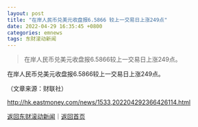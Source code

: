```yaml
---
layout: post
title: "在岸人民币兑美元收盘报6.5866 较上一交易日上涨249点"
date: 2022-04-29 16:35:45 +0800
categories: emnews
tags: 东财滚动新闻
---
```

> 在岸人民币兑美元收盘报6.5866较上一交易日上涨249点。

<p>在岸人民币兑美元收盘报6.5866较上一交易日上涨249点。 </p><p class="em_media">（文章来源：财联社）</p>

<http://hk.eastmoney.com/news/1533,202204292366426114.html>

[返回东财滚动新闻](//finews.withounder.com/emnews/)｜[返回首页](//finews.withounder.com/)